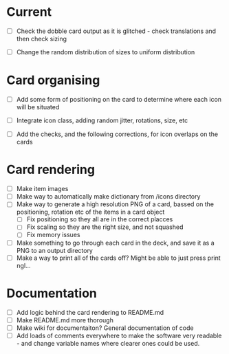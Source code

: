 # Current
- [ ] Check the dobble card output as it is glitched - check translations and then check sizing
- [ ] Change the random distribution of sizes to uniform distribution


# Card organising
- [ ] Add some form of positioning on the card to determine where each icon will be situated
- [ ] Integrate icon class, adding random jitter, rotations, size, etc
- [ ] Add the checks, and the following corrections, for icon overlaps on the cards


# Card rendering
- [ ] Make item images
- [ ] Make way to automatically make dictionary from /icons directory
- [ ] Make way to generate a high resolution PNG of a card, bassed on the positioning, rotation etc of the items in a card object
    - [ ] Fix positioning so they all are in the correct placces
    - [ ] Fix scaling so they are the right size, and not squashed
    - [ ] Fix memory issues
- [ ] Make something to go through each card in the deck, and save it as a PNG to an output directory
- [ ] Make a way to print all of the cards off? Might be able to just press print ngl...

# Documentation
- [ ] Add logic behind the card rendering to README.md
- [ ] Make README.md more thorough
- [ ] Make wiki for documentaiton? General documentation of code
- [ ] Add loads of comments everywhere to make the software very readable - and change variable names where clearer ones could be used.
